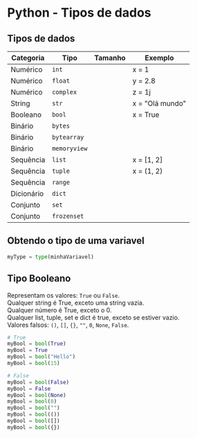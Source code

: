 # Python - Tipos de dados

## Tipos de dados

| Categoria | Tipo              | Tamanho   | Exemplo |
| ---       | ---               | ---       | ---     |
| Numérico  | ```int```         |           | x = 1   |
| Numérico  | ```float```       |           | y = 2.8 |
| Numérico  | ```complex```     |           | z = 1j  |
| String    | ```str```         |           | x = "Olá mundo" |
| Booleano  | ```bool```        |           | x = True |
| Binário   | ```bytes```       |           |         |
| Binário   | ```bytearray```   |           |         |
| Binário   | ```memoryview```  |           |         |
| Sequência | ```list```        |           | x = [1, 2] |
| Sequência | ```tuple```       |           | x = (1, 2) |
| Sequência | ```range```       |           |         |
| Dicionário| ```dict```        |           |         |
| Conjunto  | ```set```         |           |         |
| Conjunto  | ```frozenset```   |           |         |


## Obtendo o tipo de uma variavel

~~~python
myType = type(minhaVariavel)
~~~

## Tipo Booleano

Representam os valores: ```True``` ou ```False```.   
Qualquer string é True, exceto uma string vazia.   
Qualquer número é True, exceto o 0.   
Qualquer list, tuple, set e dict é true, exceto se estiver vazio.   
Valores falsos: ```()```, ```[]```, ```{}```, ```""```, ```0```, ```None```, ```False```.   

~~~python
# True
myBool = bool(True)
myBool = True
myBool = bool("Hello")
myBool = bool(15)

# False
myBool = bool(False) 
myBool = False
myBool = bool(None)
myBool = bool(0)
myBool = bool("")
myBool = bool(())
myBool = bool([])
myBool = bool({}) 
~~~